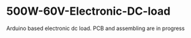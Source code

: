 # 500W-60V-Electronic-DC-load
Arduino based electronic dc load. 
PCB and assembling are in progress
